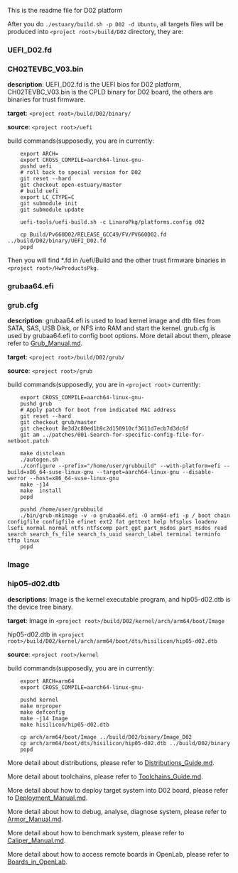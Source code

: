 This is the readme file for D02 platform

After you do `./estuary/build.sh -p D02 -d Ubuntu`, all targets files will be produced into `<project root>/build/D02` directory, they are:

### UEFI_D02.fd 
### CH02TEVBC_V03.bin 

**description**: UEFI_D02.fd is the UEFI bios for D02 platform, CH02TEVBC_V03.bin is the CPLD binary for D02 board, the others are binaries for trust firmware.

**target**: `<project root>/build/D02/binary/`

**source**: `<project root>/uefi`

build commands(supposedly, you are in <project root> currently:
```shell
    export ARCH=
    export CROSS_COMPILE=aarch64-linux-gnu-
    pushd uefi
    # roll back to special version for D02
    git reset --hard
    git checkout open-estuary/master
    # build uefi
    export LC_CTYPE=C
    git submodule init
    git submodule update

    uefi-tools/uefi-build.sh -c LinaroPkg/platforms.config d02

    cp Build/Pv660D02/RELEASE_GCC49/FV/PV660D02.fd ../build/D02/binary/UEFI_D02.fd
    popd
```
Then you will find *.fd in <project root>/uefi/Build and the other trust firmware binaries in `<project root>/HwProductsPkg`.

### grubaa64.efi 
### grub.cfg 

**description**: 
    grubaa64.efi is used to load kernel image and dtb files from SATA, SAS, USB Disk, or NFS into RAM and start the kernel.
    grub.cfg is used by grubaa64.efi to config boot options.
    More detail about them, please refer to [Grub_Manual.md](https://github.com/open-estuary/estuary/blob/master/doc/Grub_Manual.4All.md).
    
**target**: `<project root>/build/D02/grub/`

**source**: `<project root>/grub`

build commands(supposedly, you are in `<project root>` currently:
```shell
    export CROSS_COMPILE=aarch64-linux-gnu-
    pushd grub
    # Apply patch for boot from indicated MAC address
    git reset --hard
    git checkout grub/master
    git checkout 8e3d2c80ed1b9c2d150910cf3611d7ecb7d3dc6f
    git am ../patches/001-Search-for-specific-config-file-for-netboot.patch

    make distclean
    ./autogen.sh
    ./configure --prefix="/home/user/grubbuild" --with-platform=efi --build=x86_64-suse-linux-gnu --target=aarch64-linux-gnu --disable-werror --host=x86_64-suse-linux-gnu
    make -j14
    make  install
    popd

    pushd /home/user/grubbuild
    ./bin/grub-mkimage -v -o grubaa64.efi -O arm64-efi -p / boot chain configfile configfile efinet ext2 fat gettext help hfsplus loadenv lsefi normal normal ntfs ntfscomp part_gpt part_msdos part_msdos read search search_fs_file search_fs_uuid search_label terminal terminfo tftp linux
    popd

```
### Image ###
### hip05-d02.dtb ###

**descriptions**: Image is the kernel executable program, and hip05-d02.dtb is the device tree binary.

**target**: 
Image in `<project root>/build/D02/kernel/arch/arm64/boot/Image`

hip05-d02.dtb in `<project root>/build/D02/kernel/arch/arm64/boot/dts/hisilicon/hip05-d02.dtb`

**source**: `<project root>/kernel`

build commands(supposedly, you are in <project root> currently:
```shell
    export ARCH=arm64
    export CROSS_COMPILE=aarch64-linux-gnu-

    pushd kernel
    make mrproper
    make defconfig
    make -j14 Image
    make hisilicon/hip05-d02.dtb

    cp arch/arm64/boot/Image ../build/D02/binary/Image_D02
    cp arch/arm64/boot/dts/hisilicon/hip05-d02.dtb ../build/D02/binary
    popd
```
More detail about distributions, please refer to [Distributions_Guide.md](https://github.com/open-estuary/estuary/blob/master/doc/Distributions_Guide.4All.md).

More detail about toolchains, please refer to [Toolchains_Guide.md](https://github.com/open-estuary/estuary/blob/master/doc/Toolchains_Guide.4All.md).

More detail about how to deploy target system into D02 board, please refer to [Deployment_Manual.md](https://github.com/open-estuary/estuary/blob/master/doc/Deploy_Manual.4D02.md).

More detail about how to debug, analyse, diagnose system, please refer to [Armor_Manual.md](https://github.com/open-estuary/estuary/blob/master/doc/Armor_Manual.4All.md).

More detail about how to benchmark system, please refer to [Caliper_Manual.md](https://github.com/open-estuary/estuary/blob/master/doc/Caliper_Manual.4All.md).

More detail about how to access remote boards in OpenLab, please refer to [Boards_in_OpenLab](http://open-estuary.org/accessing-boards-in-open-lab/).
